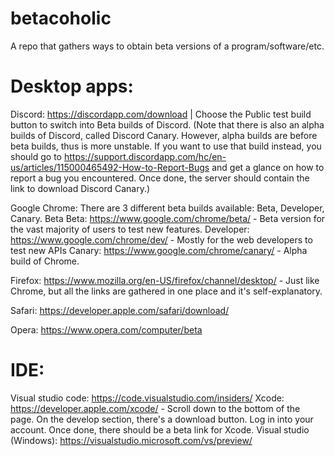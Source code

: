 # betacoholic
A repo that gathers ways to obtain beta versions of a program/software/etc.

# Desktop apps:

Discord: https://discordapp.com/download | Choose the Public test build button to switch into Beta builds of Discord.
(Note that there is also an alpha builds of Discord, called Discord Canary. However, alpha builds are before beta builds, thus is more unstable. If you want to use that build instead, you should go to https://support.discordapp.com/hc/en-us/articles/115000465492-How-to-Report-Bugs and get a glance on how to report a bug you encountered. Once done, the server should contain the link to download Discord Canary.)

Google Chrome: There are 3 different beta builds available: Beta, Developer, Canary. Beta 
  Beta: https://www.google.com/chrome/beta/ - Beta version for the vast majority of users to test new features.
  Developer: https://www.google.com/chrome/dev/ - Mostly for the web developers to test new APIs
  Canary: https://www.google.com/chrome/canary/ - Alpha build of Chrome.
  
Firefox: https://www.mozilla.org/en-US/firefox/channel/desktop/ - Just like Chrome, but all the links are gathered in one place and it's self-explanatory.

Safari: https://developer.apple.com/safari/download/

Opera: https://www.opera.com/computer/beta


# IDE:
Visual studio code: https://code.visualstudio.com/insiders/
Xcode: https://developer.apple.com/xcode/ - Scroll down to the bottom of the page. On the develop section, there's a download button. Log in into your account. Once done, there should be a beta link for Xcode.
Visual studio (Windows): https://visualstudio.microsoft.com/vs/preview/
